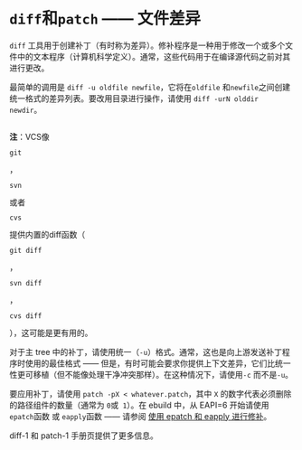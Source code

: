 # `diff`和`patch` —— 文件差异

`diff` 工具用于创建补丁（有时称为差异）。修补程序是一种用于修改一个或多个文件中的文本程序（计算机科学定义）。通常，这些代码用于在编译源代码之前对其进行更改。

最简单的调用是 `diff -u oldfile newfile`，它将在`oldfile` 和`newfile`之间创建统一格式的差异列表。要改用目录进行操作，请使用 `diff -urN olddir newdir`。

<code><pre></pre></code>

<div class="alert alert-note">
<b>注</b>：VCS像<code><pre>git</pre></code>，<code><pre>svn</pre></code> 或者 <code><pre>cvs</pre></code> 提供内置的diff函数（<code><pre>git diff</pre></code>，<code><pre>svn diff</pre></code>，<code><pre>cvs diff</pre></code>），这可能是更有用的。
</div>

对于主 tree 中的补丁，请使用统一（`-u`）格式。通常，这也是向上游发送补丁程序时使用的最佳格式 —— 但是，有时可能会要求你提供上下文差异，它们比统一性更可移植（但不能像处理干净冲突那样）。在这种情况下，请使用`-c` 而不是`-u`。

要应用补丁，请使用 `patch -pX < whatever.patch`，其中 `X` 的数字代表必须删除的路径组件的数量（通常为 `0`或` 1`）。在 ebuild 中，从 EAPI=6 开始请使用 `epatch`函数 或 `eapply`函数 —— 请参阅 [使用 epatch 和 eapply 进行修补](./../ebuild-writing/ebuild-phase-functions/src_prepare/patching-with-epatch-and-eapply.md)。

diff-1 和 patch-1 手册页提供了更多信息。
